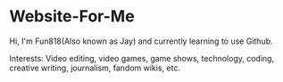 # Website-For-Me
Hi, I'm Fun818(Also known as Jay) and currently learning to use Github.

Interests: Video editing, video games, game shows, technology, coding, creative writing, journalism, fandom wikis, etc.
